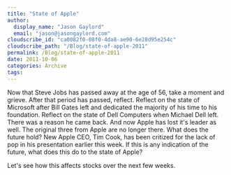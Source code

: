 ```yaml
---
title: "State of Apple"
author: 
  display_name: "Jason Gaylord"
  email: "jason@jasongaylord.com"
cloudscribe_id: "ca0082f0-08f0-4da8-ae90-6e28d95e254c"
cloudscribe_path: "/Blog/state-of-apple-2011"
permalink: /Blog/state-of-apple-2011
date: 2011-10-06
categories: Archive
tags: 
---
```


Now that Steve Jobs has passed away at the age of 56, take a moment and grieve. After that period has passed, reflect. Reflect on the state of Microsoft after Bill Gates left and dedicated the majority of his time to his foundation. Reflect on the state of Dell Computers when Michael Dell left. There was a reason he came back. And now Apple has lost it's leader as well. The original three from Apple are no longer there. What does the future hold? New Apple CEO, Tim Cook, has been critized for the lack of pop in his presentation earlier this week. If this is any indication of the future, what does this do to the state of Apple?

Let's see how this affects stocks over the next few weeks.
